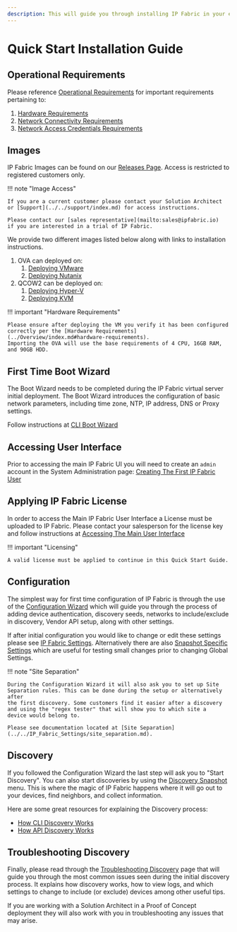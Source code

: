 ```yaml
---
description: This will guide you through installing IP Fabric in your environment
---
```


# Quick Start Installation Guide

## Operational Requirements

Please reference [Operational Requirements](../Overview/index.md#operational-requirements) for important requirements pertaining to:

1. [Hardware Requirements](../Overview/index.md#hardware-requirements)
2. [Network Connectivity Requirements](../Overview/index.md#network-connectivity-requirements)
3. [Network Access Credentials Requirements](../Overview/index.md#network-access-credentials-requirements)

## Images

IP Fabric Images can be found on our [Releases Page](https://releases.ipfabric.io/ipfabric/current/).
Access is restricted to registered customers only.

!!! note "Image Access"

    If you are a current customer please contact your Solution Architect
    or [Support](../../support/index.md) for access instructions.

    Please contact our [sales representative](mailto:sales@ipfabric.io)
    if you are interested in a trial of IP Fabric.

We provide two different images listed below along with links to installation
instructions.

1. OVA can deployed on:
   1. [Deploying VMware](01-deployment.md#deploying-on-vmware-ova-virtual-machine)
   2. [Deploying Nutanix](01-deployment.md#deploying-a-virtual-machine-to-nutanix)
2. QCOW2 can be deployed on:
   1. [Deploying Hyper-V](01-deployment.md#deploying-on-hyper-v-virtual-machine)
   2. [Deploying KVM](01-deployment.md#deploying-a-virtual-machine-on-kvm)

!!! important "Hardware Requirements"

    Please ensure after deploying the VM you verify it has been configured
    correctly per the [Hardware Requirements](../Overview/index.md#hardware-requirements).
    Importing the OVA will use the base requirements of 4 CPU, 16GB RAM,
    and 90GB HDD.

## First Time Boot Wizard

The Boot Wizard needs to be completed during the IP Fabric virtual server
initial deployment. The Boot Wizard introduces the configuration of basic
network parameters, including time zone, NTP, IP address, DNS or Proxy settings.

Follow instructions at [CLI Boot Wizard](02-boot_wizard.md)

## Accessing User Interface

Prior to accessing the main IP Fabric UI you will need to create an `admin`
account in the System Administration
page: [Creating The First IP Fabric User](03-access_ui.md#accessing-the-main-user-interface)

## Applying IP Fabric License

In order to access the Main IP Fabric User Interface a License must be uploaded
to IP Fabric. Please contact your salesperson for the license key and follow
instructions
at [Accessing The Main User Interface](03-access_ui.md#accessing-the-main-user-interface)

!!! important "Licensing"

    A valid license must be applied to continue in this Quick Start Guide.

## Configuration

The simplest way for first time configuration of IP Fabric is through the use of
the [Configuration Wizard](Configuration_Wizard/index.md) which will guide you
through the process of adding device authentication, discovery seeds, networks
to include/exclude in discovery, Vendor API setup, along with other settings.

If after initial configuration you would like to change or edit these settings
please see [IP Fabric Settings](../../IP_Fabric_Settings/api_tokens.md). Alternatively there
are also
[Snapshot Specific Settings](../../IP_Fabric_GUI/Discovery_Snapshot.md#snapshot-specific-settings)
which are useful for testing small changes prior to changing Global Settings.

!!! note "Site Separation"

    During the Configuration Wizard it will also ask you to set up Site
    Separation rules. This can be done during the setup or alternatively after
    the first discovery. Some customers find it easier after a discovery
    and using the "regex tester" that will show you to which site a
    device would belong to.

    Please see documentation located at [Site Separation](../../IP_Fabric_Settings/site_separation.md).

## Discovery

If you followed the Configuration Wizard the last step will ask you to
"Start Discovery". You can also start discoveries by using the
[Discovery Snapshot](../../IP_Fabric_GUI/Discovery_Snapshot.md) menu. This is
where the magic of IP Fabric happens where it will go out to your devices, find
neighbors, and collect information.

Here are some great resources for explaining the Discovery process:

- [How CLI Discovery Works](../Overview/How_Discovery_Works/CLI_discovery.md)
- [How API Discovery Works](../Overview/How_Discovery_Works/API_discovery.md)

## Troubleshooting Discovery

Finally, please read through the
[Troubleshooting Discovery](../Overview/How_Discovery_Works/troubleshooting_discovery.md)
page that will guide you through the most common issues seen during the initial
discovery process. It explains how discovery works, how to view logs, and which
settings to change to include (or exclude) devices among other useful tips.

If you are working with a Solution Architect in a Proof of Concept deployment
they will also work with you in troubleshooting any issues that may arise.
